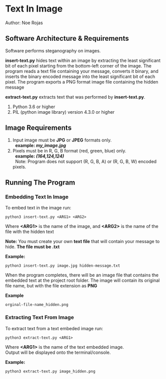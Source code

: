 # Text In Image
Author: Noe Rojas

## Software Architecture & Requirements
Software performs steganography on images.

**insert-text.py** hides text within an image by extracting the least significant bit of each pixel starting from the bottom-left corner of the image. The program reads a text file containing your message, converts it binary, and inserts the binary encoded message into the least significant bit of each pixel. The program exports a PNG format image file containing the hidden message <br>

**extract-text.py** extracts text that was performed by **insert-text.py**. <br>

1. Python 3.6 or higher
2. PIL (python image library) version 4.3.0 or higher
## Image Requirements
1. Input image must be **JPG** or **JPEG** formats only.<br>
  &nbsp;&nbsp;**example: *my_image.jpg***
2. Pixels must be in R, G, B format (red, green, blue) only.<br>
&nbsp;&nbsp;**example: *(164,124,124)***<br>
&nbsp;&nbsp;Note: Program does not support (R, G, B, A) or (R, G, B, W) encoded pixels.

## Running The Program
### Embedding Text In Image
To embed text in the image run: <br>

```
python3 insert-text.py <ARG1> <ARG2>
```
Where **&lt;ARG1&gt;** is the name of the image, and **&lt;ARG2&gt;** is the name of the file with the hidden text <br>

**Note:** You must create your own **text file** that will contain your message to hide. **The file must be .txt**

**Example:**
```
python3 insert-text.py image.jpg hidden-message.txt
```

When the program completes, there will be an image file that contains the embedded text at the project root folder. The image will contain its original file name, but with the file extension as **PNG**

**Example**
```
orginal-file-name_hidden.png
```

### Extracting Text From Image
To extract text from a text embeded image run:
```
python3 extract-text.py <ARG1>
```
Where **&lt;ARG1&gt;** is the name of the text embedded image. <br>
Output will be displayed onto the terminal/console.

**Example:**
```
python3 extract-text.py image_hidden.png
```
